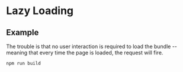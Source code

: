 # Lazy Loading

## Example
The trouble is that no user interaction is required to load the bundle -- meaning that every time 
the page is loaded, the request will fire.
```
npm run build
```
